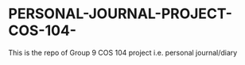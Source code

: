 # PERSONAL-JOURNAL-PROJECT-COS-104-
This is the repo of Group 9 COS 104 project i.e. personal journal/diary
